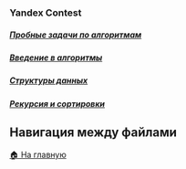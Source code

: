 ### Yandex Contest

##### [Пробные задачи по алгоритмам](./first/)

##### [Введение в алгоритмы](./introduction/)
##### [Структуры данных](./data_structures/)
##### [Рекурсия и сортировки](./recursion%20_and_sorting/)

## Навигация между файлами
[🏠 На главную](../)
